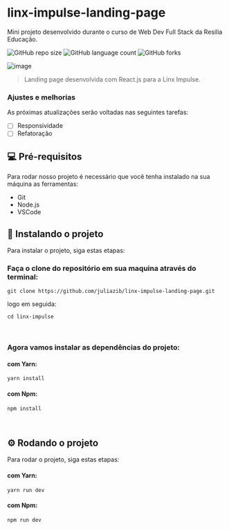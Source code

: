 # linx-impulse-landing-page
Mini projeto desenvolvido durante o curso de Web Dev Full Stack da Resilia Educação.

![GitHub repo size](https://img.shields.io/github/repo-size/juliazib/linx-impulse-landing-page?style=for-the-badge)
![GitHub language count](https://img.shields.io/github/languages/count/juliazib/linx-impulse-landing-page?style=for-the-badge)
![GitHub forks](https://img.shields.io/github/forks/juliazib/linx-impulse-landing-page?style=for-the-badge)

![image](https://user-images.githubusercontent.com/85354283/194569483-4bc6b062-efa4-4484-9530-6fda3048d79c.png)

> Landing page desenvolvida com React.js para a Linx Impulse.

### Ajustes e melhorias

As próximas atualizações serão voltadas nas seguintes tarefas:

- [ ] Responsividade
- [ ] Refatoração

## 💻 Pré-requisitos
Para rodar nosso projeto é necessário que você tenha instalado na sua máquina as ferramentas:
-   Git
-   Node.js
-   VSCode


## 🚀 Instalando o projeto

Para instalar o projeto, siga estas etapas:

### Faça o clone do repositório em sua maquina através do terminal:
```
git clone https://github.com/juliazib/linx-impulse-landing-page.git
```
logo em seguida:
```
cd linx-impulse
```

<br>

### Agora vamos instalar as dependências do projeto:

#### com Yarn:
```
yarn install
```

#### com Npm:
```
npm install
```

<br>

## :gear: Rodando o projeto

Para rodar o projeto, siga estas etapas:

#### com Yarn:
```
yarn run dev
```

#### com Npm:
```
npm run dev
```
